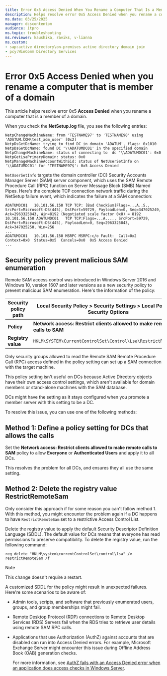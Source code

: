```yaml
---
title: Error 0x5 Access Denied When You Rename a Computer That Is a Member of a Domain
description: Helps resolve error 0x5 Access Denied when you rename a computer that is a member of a domain.
ms.date: 03/25/2025
manager: dcscontentpm
audience: itpro
ms.topic: troubleshooting
ms.reviewer: kaushika, raviks, v-lianna
ms.custom:
- sap:active directory\on-premises active directory domain join
- pcy:WinComm Directory Services
---
```

# Error 0x5 Access Denied when you rename a computer that is member of a domain

This article helps resolve error 0x5 **Access Denied** when you rename a computer that is a member of a domain.

When you check the **NetSetup.log** file, you see the following entries:

```output
NetpChangeMachineName: from 'TESTNAME97' to 'TESTNAME98' using 'ADATUM.COM\test_adm_user' [0x2]
NetpDsGetDcName: trying to find DC in domain 'ADATUM', flags: 0x1010
NetpDsGetDcName: found DC '\\ADATUMDC01' in the specified domain
NetpChangeMachineName: status of connecting to  dc '\\ADATUMDC01': 0x0
NetpGetLsaPrimaryDomain: status: 0x0
NetpManageMachineAccountWithSid: status of NetUserSetInfo on '\\ADATUMDC01' for 'TESTNAME97$': 0x5 Access Denied
```

`NetUserSetInfo` targets the domain controller (DC) Security Accounts Manager Server (SAM) server component, which uses the SAM Remote Procedure Call (RPC) function on Server Message Block (SMB) Named Pipes. Here's the complete TCP connection network traffic during the NetSetup failure event, which indicates the failure at a SAM connection:

```output
ADATUMDC01   10.101.56.150 TCP TCP: [Bad CheckSum]Flags=...A..S., SrcPort=Microsoft-DS(445), DstPort=59729, PayloadLen=0, Seq=347025249, Ack=2963325843, Win=8192 (Negotiated scale factor 0x8) = 8192
10.101.56.150 ADATUMDC01   TCP TCP:Flags=...A...., SrcPort=59729, DstPort=Microsoft-DS(445), PayloadLen=0, Seq=2963325843, Ack=347025250, Win=256
...
ADATUMDC01   10.101.56.150 MSRPC MSRPC:c/o Fault:  Call=0x2  Context=0x0  Status=0x5  Cancels=0x0  0x5 Access Denied
...
```

## Security policy prevent malicious SAM enumeration

Remote SAM access control was introduced in Windows Server 2016 and Windows 10, version 1607 and later versions as a new security policy to prevent malicious SAM enumeration. Here's the information of the policy:

|Security policy path  |Local Security Policy > Security Settings > Local Policies > Security Options  |
|---------|---------|
|**Policy**     |**Network access: Restrict clients allowed to make remote calls to SAM**         |
|**Registry value**     |`HKLM\SYSTEM\CurrentControlSet\Control\Lsa\RestrictRemoteSam`         |

Only security groups allowed to read the Remote SAM Remote Procedure Call (RPC) access defined in the policy setting can set up a SAM connection with the target machine.

This policy setting isn't useful on DCs because Active Directory objects have their own access control settings, which aren't available for domain members or stand-alone machines with the SAM database.

DCs might have the setting as it stays configured when you promote a member server with this setting to be a DC.

To resolve this issue, you can use one of the following methods:

## Method 1: Define a policy setting for DCs that allows the calls

Set the **Network access: Restrict clients allowed to make remote calls to SAM** policy to allow **Everyone** or **Authenticated Users** and apply it to all DCs.

This resolves the problem for all DCs, and ensures they all use the same setting.

## Method 2: Delete the registry value RestrictRemoteSam

Only consider this approach if for some reason you can't follow method 1. With this method, you might encounter the problem again if a DC happens to have `RestrictRemoteSam` set to a restrictive Access Control List.

Delete the registry value to apply the default Security Descriptor Definition Language (SDDL). The default value for DCs means that everyone has read permissions to preserve compatibility. To delete the registry value, run the following command:

```console
reg delete "HKLM\system\currentControlSet\control\lsa" /v restrictRemoteSam /f
```

> [!NOTE]
> This change doesn't require a restart.

A customized SDDL for the policy might result in unexpected failures. Here're some scenarios to be aware of:

- Admin tools, scripts, and software that previously enumerated users, groups, and group memberships might fail.
- Remote Desktop Protocol (RDP) connections to Remote Desktop Services (RDS) Servers fail when the RDS tries to retrieve user details using remote SAM RPC calls.
- Applications that use Authorization (AuthZ) against accounts that are disabled can run into Access Denied errors. For example, Microsoft Exchange Server might encounter this issue during Offline Address Book (OAB) generation checks.
  
  For more information, see [AuthZ fails with an Access Denied error when an application does access checks in Windows Server](../group-policy/authz-fails-access-denied-error-application-access-check.md).
